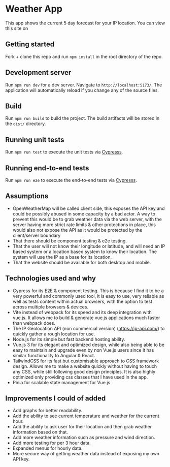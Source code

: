 # Weather App

This app shows the current 5 day forecast for your IP location. You can view this site on

## Getting started

Fork + clone this repo and run `npm install` in the root directory of the repo.

## Development server

Run `npm run dev` for a dev server. Navigate to `http://localhost:5173/`. The application will automatically reload if you change any of the source files.

## Build

Run `npm run build` to build the project. The build artifacts will be stored in the `dist/` directory.

## Running unit tests

Run `npm run test` to execute the unit tests via [Cypresss](https://github.com/cypress-io/cypress-documentation).

## Running end-to-end tests

Run `npm run e2e` to execute the end-to-end tests via [Cypresss](https://github.com/cypress-io/cypress-documentation).


## Assumptions
- OpenWeatherMap will be called client side, this exposes the API key and could be possibly abused in some capacity by a bad actor. A way to prevent this would be to grab weather data via the web server, with the server having more strict rate limits & other protections in place, this would also not expose the API as it would be protected by the client/server boundary
- That there should be component testing & e2e testing.
- That the user will not know their longitude or latitude, and will need an IP based system or a location based system to know their location. The system will use the IP as a base for its location.
- That the website should be available for both desktop and mobile.

## Technologies used and why
- Cypress for its E2E & component testing. This is because I find it to be a very powerful and commonly used tool, it is easy to use, very reliable as well as tests content within actual browsers, with the option to test across multiple browsers & devices.
- Vite instead of webpack for its speed and its deep integration with vue.js. It allows me to build & generate vue.js applications much faster than webpack does.
- The IP Geolocation API (non commercial version) (https://ip-api.com/) to quickly gather a rough location for use.
- Node.js for its simple but fast backend hosting ability.
- Vue.js 3 for its elegant and optimized design, while also being able to be easy to maintain and upgrade even by non Vue.js users since it has similar functionality to Angular & React.
- TailwindCSS for its fast but customisable approach to CSS framework design. Allows me to make a website quickly without having to touch any CSS, while still following good design principles. It is also highly optimized only providing css classes that I have used in the app.
- Pinia for scalable state management for Vue.js

## Improvements I could of added
- Add graphs for better readability.
- Add the ability to see current temperature and weather for the current hour. 
- Add the ability to ask user for their location and then grab weather information based on that.
- Add more weather information such as pressure and wind direction.
- Add more testing for per 3 hour data.
- Expanded menus for hourly data.
- More secure way of getting weather data instead of exposing my own API key.

